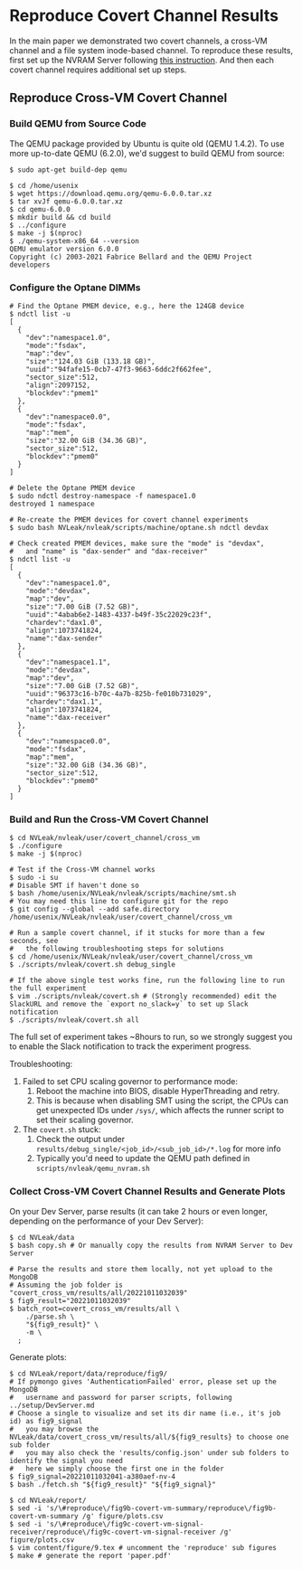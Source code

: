 # Reproduce Covert Channel Results

In the main paper we demonstrated two covert channels, a cross-VM channel and a file system inode-based channel. To reproduce these results, first set up the NVRAM Server following [this instruction](../setup/NVRAMServer.md). And then each covert channel requires additional set up steps.

## Reproduce Cross-VM Covert Channel

### Build QEMU from Source Code

The QEMU package provided by Ubuntu is quite old (QEMU 1.4.2). To use more up-to-date QEMU (6.2.0), we'd suggest to build QEMU from source:

```shell
$ sudo apt-get build-dep qemu

$ cd /home/usenix
$ wget https://download.qemu.org/qemu-6.0.0.tar.xz
$ tar xvJf qemu-6.0.0.tar.xz
$ cd qemu-6.0.0
$ mkdir build && cd build
$ ../configure
$ make -j $(nproc)
$ ./qemu-system-x86_64 --version
QEMU emulator version 6.0.0
Copyright (c) 2003-2021 Fabrice Bellard and the QEMU Project developers
```

### Configure the Optane DIMMs

```shell
# Find the Optane PMEM device, e.g., here the 124GB device
$ ndctl list -u
[
  {
    "dev":"namespace1.0",
    "mode":"fsdax",
    "map":"dev",
    "size":"124.03 GiB (133.18 GB)",
    "uuid":"94fafe15-0cb7-47f3-9663-6ddc2f662fee",
    "sector_size":512,
    "align":2097152,
    "blockdev":"pmem1"
  },
  {
    "dev":"namespace0.0",
    "mode":"fsdax",
    "map":"mem",
    "size":"32.00 GiB (34.36 GB)",
    "sector_size":512,
    "blockdev":"pmem0"
  }
]

# Delete the Optane PMEM device
$ sudo ndctl destroy-namespace -f namespace1.0
destroyed 1 namespace

# Re-create the PMEM devices for covert channel experiments
$ sudo bash NVLeak/nvleak/scripts/machine/optane.sh ndctl devdax

# Check created PMEM devices, make sure the "mode" is "devdax",
#   and "name" is "dax-sender" and "dax-receiver"
$ ndctl list -u
[
  {
    "dev":"namespace1.0",
    "mode":"devdax",
    "map":"dev",
    "size":"7.00 GiB (7.52 GB)",
    "uuid":"4abab6e2-1483-4337-b49f-35c22029c23f",
    "chardev":"dax1.0",
    "align":1073741824,
    "name":"dax-sender"
  },
  {
    "dev":"namespace1.1",
    "mode":"devdax",
    "map":"dev",
    "size":"7.00 GiB (7.52 GB)",
    "uuid":"96373c16-b70c-4a7b-825b-fe010b731029",
    "chardev":"dax1.1",
    "align":1073741824,
    "name":"dax-receiver"
  },
  {
    "dev":"namespace0.0",
    "mode":"fsdax",
    "map":"mem",
    "size":"32.00 GiB (34.36 GB)",
    "sector_size":512,
    "blockdev":"pmem0"
  }
]
```

### Build and Run the Cross-VM Covert Channel

```shell
$ cd NVLeak/nvleak/user/covert_channel/cross_vm
$ ./configure
$ make -j $(nproc)

# Test if the Cross-VM channel works
$ sudo -i su
# Disable SMT if haven't done so
$ bash /home/usenix/NVLeak/nvleak/scripts/machine/smt.sh
# You may need this line to configure git for the repo
$ git config --global --add safe.directory /home/usenix/NVLeak/nvleak/user/covert_channel/cross_vm

# Run a sample covert channel, if it stucks for more than a few seconds, see
#   the following troubleshooting steps for solutions
$ cd /home/usenix/NVLeak/nvleak/user/covert_channel/cross_vm
$ ./scripts/nvleak/covert.sh debug_single

# If the above single test works fine, run the following line to run the full experiment
$ vim ./scripts/nvleak/covert.sh # (Strongly recommended) edit the SlackURL and remove the `export no_slack=y` to set up Slack notification
$ ./scripts/nvleak/covert.sh all
```

The full set of experiment takes ~8hours to run, so we strongly suggest you to enable the Slack notification to track the experiment progress.

Troubleshooting:

1. Failed to set CPU scaling governor to performance mode:
   1. Reboot the machine into BIOS, disable HyperThreading and retry.
   2. This is because when disabling SMT using the script, the CPUs can get unexpected IDs under `/sys/`, which affects the runner script to set their scaling governor.
2. The `covert.sh` stuck:
   1. Check the output under `results/debug_single/<job_id>/<sub_job_id>/*.log` for more info
   2. Typically you'd need to update the QEMU path defined in `scripts/nvleak/qemu_nvram.sh`

### Collect Cross-VM Covert Channel Results and Generate Plots

On your Dev Server, parse results (it can take 2 hours or even longer, depending on the performance of your Dev Server):

```shell
$ cd NVLeak/data
$ bash copy.sh # Or manually copy the results from NVRAM Server to Dev Server

# Parse the results and store them locally, not yet upload to the MongoDB
# Assuming the job folder is "covert_cross_vm/results/all/20221011032039"
$ fig9_result="20221011032039"
$ batch_root=covert_cross_vm/results/all \
    ./parse.sh \
    "${fig9_result}" \
    -m \
  ;
```

Generate plots:

```shell
$ cd NVLeak/report/data/reproduce/fig9/
# If pymongo gives 'AuthenticationFailed' error, please set up the MongoDB
#   username and password for parser scripts, following ../setup/DevServer.md
# Choose a single to visualize and set its dir name (i.e., it's job id) as fig9_signal
#   you may browse the NVLeak/data/covert_cross_vm/results/all/${fig9_results} to choose one sub folder
#   you may also check the 'results/config.json' under sub folders to identify the signal you need
#   here we simply choose the first one in the folder
$ fig9_signal=20221011032041-a380aef-nv-4
$ bash ./fetch.sh "${fig9_result}" "${fig9_signal}"

$ cd NVLeak/report/
$ sed -i 's/\#reproduce\/fig9b-covert-vm-summary/reproduce\/fig9b-covert-vm-summary /g' figure/plots.csv
$ sed -i 's/\#reproduce\/fig9c-covert-vm-signal-receiver/reproduce\/fig9c-covert-vm-signal-receiver /g' figure/plots.csv
$ vim content/figure/9.tex # uncomment the 'reproduce' sub figures
$ make # generate the report 'paper.pdf'
```
